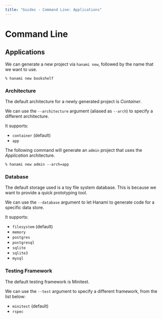 ```yaml
---
title: "Guides - Command Line: Applications"
---
```


# Command Line

## Applications

We can generate a new project via `hanami new`, followed by the name that we want to use.

```shell
% hanami new bookshelf
```

### Architecture

The default architecture for a newly generated project is _Container_.

We can use the `--architecture` argument (aliased as `--arch`) to specify a different architecture.

It supports:

  * `container` (default)
  * `app`

The following command will generate an `admin` project that uses the _Application_ architecture.

```shell
% hanami new admin --arch=app
```

### Database

The default storage used is a toy file system database.
This is because we want to provide a quick prototyping tool.

We can use the `--database` argument to let Hanami to generate code for a specific data store.

It supports:

  * `filesystem` (default)
  * `memory`
  * `postgres`
  * `postgresql`
  * `sqlite`
  * `sqlite3`
  * `mysql`

### Testing Framework

The default testing framework is Minitest.

We can use the `--test` argument to specify a different framework, from the list below:

  * `minitest` (default)
  * `rspec`
